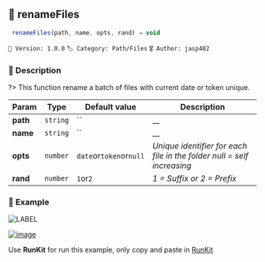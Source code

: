## 📁 renameFiles 

```javascript
 renameFiles(path, name, opts, rand) ⇒ void 
``` 


`📢 Version: 1.0.0`  `🏷️ Category: Path/Files` `🎖️ Author: jasp402` 

### 📝 Description 


?> This function rename a batch of files with current date or token unique. 


| Param | Type | Default value | Description |
| --- | --- | --- | --- |
| **path** | `string` | `` | __ | 
| **name** | `string` | `` | __ | 
| **opts** | `number` | ` date `or` token `or` null ` | _Unique identifier for each file in the folder null = self increasing_ | 
| **rand** | `number` | ` 1 `or` 2 ` | _1 = Suffix or 2 = Prefix_ | 



### 🧪 Example 


![LABEL](@example ':include :type=code')




[![image](https://user-images.githubusercontent.com/8978470/89190058-8603d500-d566-11ea-914f-284448e5a1b6.png)](https://npm.runkit.com/js-packtools) 
 
Use **RunKit** for run this example, only copy and paste in [RunKit](https://npm.runkit.com/js-packtools)
